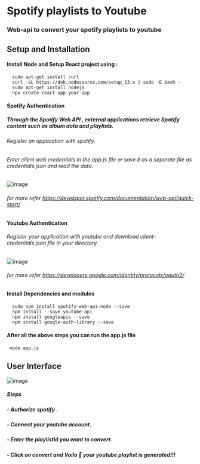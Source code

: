 # Spotify playlists to  Youtube
### Web-api to convert your spotify playlists to youtube 



## Setup and Installation 

#### Install Node and Setup React project using :
      
      sudo apt-get install curl
      curl -sL https://deb.nodesource.com/setup_13.x | sudo -E bash -
      sudo apt-get install nodejs
      npx create-react-app your-app
      

#### Spotify Authentication 
##### Through the Spotify Web API , external applications retrieve Spotify content such as album data and playlists.
###### Register an application with spotify.
###### Enter client web credentials in the app.js file or save it as a seperate file as credentials.json and read the data.
              
 ![image](https://user-images.githubusercontent.com/66878185/154221077-a4cdd0a9-68c4-46dc-8eed-0d3ae16bf7f8.png)

###### for more refer https://developer.spotify.com/documentation/web-api/quick-start/
   
#### Youtube Authentication 
###### Register your application with youtube and download client-credentials.json file in your directory.
   
 ![image](https://user-images.githubusercontent.com/66878185/154222079-19732f79-2330-447c-8533-0be6b9e148c5.png)
           
###### for more refer https://developers.google.com/identity/protocols/oauth2/

#### Install Dependencies and modules
      sudo npm install spotify-web-api-node --save
      npm install --save youtube-api
      npm install googleapis --save
      npm install google-auth-library --save
   
#### After all the above steps you can run the app.js file 
     node app.js
    
## User Interface 
![image](https://user-images.githubusercontent.com/66878185/154432090-24bff0f3-9f9c-4137-a1d2-0e871dd72401.png)

##### Steps 
  ##### - Authorize spotify .
  ##### - Connect your youtube account.
  ##### - Enter the playlistId you want to convert.
  ##### - Click on convert and Voila 👏 your youtube playlist is generated!!!
